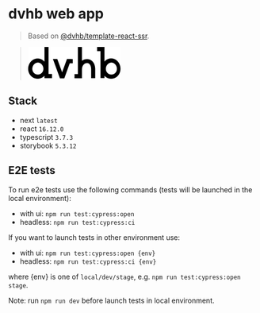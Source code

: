 # dvhb web app

> Based on [@dvhb/template-react-ssr](https://github.com/dvhb/template-react-ssr).

> ![logo](./app-logo.svg)

## Stack

- next `latest`
- react `16.12.0`
- typescript `3.7.3`
- storybook `5.3.12`

## E2E tests

To run e2e tests use the following commands (tests will be launched in the local environment):

- with ui: `npm run test:cypress:open`
- headless: `npm run test:cypress:ci`

If you want to launch tests in other environment use:

- with ui: `npm run test:cypress:open {env}`
- headless: `npm run test:cypress:ci {env}`

where {env} is one of `local/dev/stage`, e.g. `npm run test:cypress:open stage`.

Note: run `npm run dev` before launch tests in local environment.
